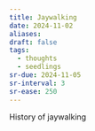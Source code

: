 ```yaml
---
title: Jaywalking
date: 2024-11-02
aliases: 
draft: false
tags:
  - thoughts
  - seedlings
sr-due: 2024-11-05
sr-interval: 3
sr-ease: 250
---
```

History of jaywalking